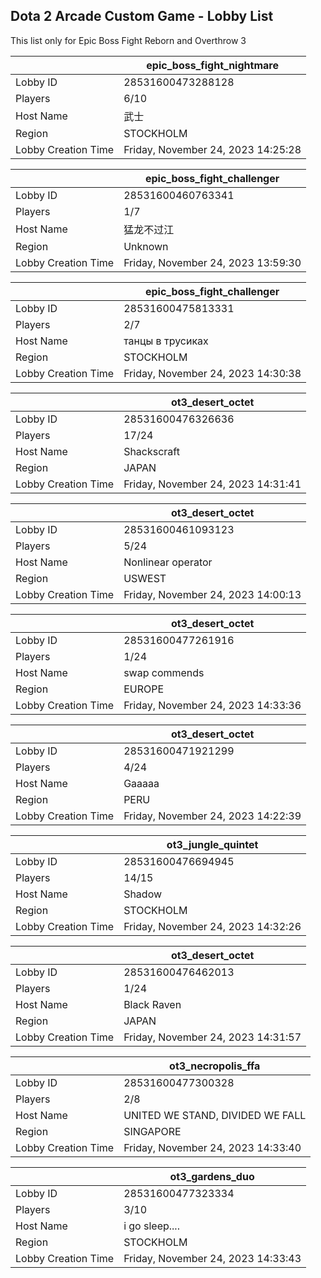 ## Dota 2 Arcade Custom Game - Lobby List

This list only for Epic Boss Fight Reborn and Overthrow 3

|  | epic_boss_fight_nightmare |
| ------ | ------ |
| Lobby ID | 28531600473288128 |
| Players | 6/10 |
| Host Name | 武士 |
| Region | STOCKHOLM |
| Lobby Creation Time | Friday, November 24, 2023 14:25:28 |


|  | epic_boss_fight_challenger |
| ------ | ------ |
| Lobby ID | 28531600460763341 |
| Players | 1/7 |
| Host Name | 猛龙不过江 |
| Region | Unknown |
| Lobby Creation Time | Friday, November 24, 2023 13:59:30 |


|  | epic_boss_fight_challenger |
| ------ | ------ |
| Lobby ID | 28531600475813331 |
| Players | 2/7 |
| Host Name | танцы в трусиках |
| Region | STOCKHOLM |
| Lobby Creation Time | Friday, November 24, 2023 14:30:38 |


|  | ot3_desert_octet |
| ------ | ------ |
| Lobby ID | 28531600476326636 |
| Players | 17/24 |
| Host Name | Shackscraft |
| Region | JAPAN |
| Lobby Creation Time | Friday, November 24, 2023 14:31:41 |


|  | ot3_desert_octet |
| ------ | ------ |
| Lobby ID | 28531600461093123 |
| Players | 5/24 |
| Host Name | Nonlinear operator |
| Region | USWEST |
| Lobby Creation Time | Friday, November 24, 2023 14:00:13 |


|  | ot3_desert_octet |
| ------ | ------ |
| Lobby ID | 28531600477261916 |
| Players | 1/24 |
| Host Name | swap commends |
| Region | EUROPE |
| Lobby Creation Time | Friday, November 24, 2023 14:33:36 |


|  | ot3_desert_octet |
| ------ | ------ |
| Lobby ID | 28531600471921299 |
| Players | 4/24 |
| Host Name | Gaaaaa |
| Region | PERU |
| Lobby Creation Time | Friday, November 24, 2023 14:22:39 |


|  | ot3_jungle_quintet |
| ------ | ------ |
| Lobby ID | 28531600476694945 |
| Players | 14/15 |
| Host Name | Shadow |
| Region | STOCKHOLM |
| Lobby Creation Time | Friday, November 24, 2023 14:32:26 |


|  | ot3_desert_octet |
| ------ | ------ |
| Lobby ID | 28531600476462013 |
| Players | 1/24 |
| Host Name | Black Raven |
| Region | JAPAN |
| Lobby Creation Time | Friday, November 24, 2023 14:31:57 |


|  | ot3_necropolis_ffa |
| ------ | ------ |
| Lobby ID | 28531600477300328 |
| Players | 2/8 |
| Host Name | UNITED WE STAND, DIVIDED WE FALL |
| Region | SINGAPORE |
| Lobby Creation Time | Friday, November 24, 2023 14:33:40 |


|  | ot3_gardens_duo |
| ------ | ------ |
| Lobby ID | 28531600477323334 |
| Players | 3/10 |
| Host Name | i go sleep.... |
| Region | STOCKHOLM |
| Lobby Creation Time | Friday, November 24, 2023 14:33:43 |


